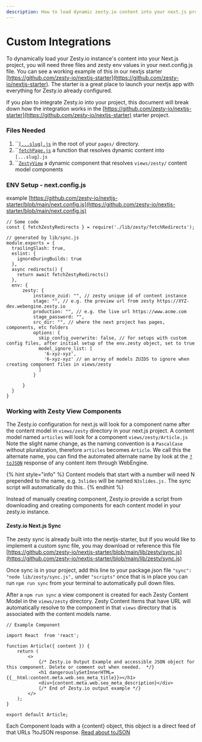 ```yaml
---
description: How to load dynamic zesty.io content into your next.js project
---
```


# Custom Integrations

To dynamically load your Zesty.io instance's content into your Next.js project, you will need three files and zesty env values in your next.config.js file. You can see a working example of this in our nextjs starter [https://github.com/zesty-io/nextjs-starter](https://github.com/zesty-io/nextjs-starter). The starter is a great place to launch your nextjs app with everything for Zesty.io already configured.

If you plan to integrate Zesty.io into your project, this document will break down how the integration works in the [https://github.com/zesty-io/nextjs-starter](https://github.com/zesty-io/nextjs-starter) starter project.

### Files Needed

1. ``[`[...slug].js`](https://github.com/zesty-io/nextjs-starter/blob/main/pages/\[...slug].js) in the root of your `pages/` directory.
2. ``[`fetchPage.js`](https://github.com/zesty-io/nextjs-starter/blob/main/lib/zesty/fetchPage.js) a function that resolves dynamic content into `[...slug].js`
3. ``[`ZestyView`](https://github.com/zesty-io/nextjs-starter/blob/main/components/zesty/ZestyView.js) a dynamic component that resolves `views/zesty/` content model components

### ENV Setup - next.config.js&#x20;

example [https://github.com/zesty-io/nextjs-starter/blob/main/next.config.js](https://github.com/zesty-io/nextjs-starter/blob/main/next.config.js)

```
// Some code
const { fetchZestyRedirects } = require('./lib/zesty/fetchRedirects');

// generated by lib/sync.js
module.exports = {
  trailingSlash: true,
  eslint: {
    ignoreDuringBuilds: true
  },
  async redirects() {
    return await fetchZestyRedirects()
  },
  env: {
      zesty: {
          instance_zuid: "", // zesty unique id of content instance
          stage: "", // e.g. the preview url from zesty https://XYZ-dev.webengine.zesty.io
          production: "", // e.g. the live url https://www.acme.com
          stage_password: "",
          src_dir: "", // where the next project has pages, components, etc folders
          options: {
            skip_config_overwrite: false, // for setups with custom config files, after initial setup of the env.zesty object, set to true
            model_ignore_list: [
              '6-xyz-xyz',
              '6-xyz-xyz' // an array of models ZUIDS to ignore when creating component files in views/zesty
            ]
          }

      }
  }
}
```

### Working with Zesty View Components

The Zesty.io configuration for next.js will look for a component name after the content model in `views/zesty` directory in your next.js project. A content model named `articles` will look for a component `views/zesty/Article.js` Note the slight name change, as the naming convention is a `PascalCase` without pluralization, therefore `articles` becomes `Article`. We call this the alternate name, you can find the automated alternate name by look at the [`?toJSON`](../../webengine/guides/json-endpoints/headless-and-hybrid-tojson.md#content-output) response of any content item through WebEngine.

{% hint style="info" %}
Content models that start with a number will need N prepended to the name, e.g. `3slides` will be named `N3slides.js.` The sync script will automatically do this..
{% endhint %}

Instead of manually creating component, Zesty.io provide a script from downloading and creating components for each content model in your zesty.io instance.&#x20;

#### Zesty.io Next.js Sync

The zesty sync is already built into the nextjs-starter, but if you would like to implement a custom sync file, you may download or reference this file [https://github.com/zesty-io/nextjs-starter/blob/main/lib/zesty/sync.js](https://github.com/zesty-io/nextjs-starter/blob/main/lib/zesty/sync.js)

Once sync is in your project, add this line to your package.json file `"sync": "node lib/zesty/sync.js",` under `"scripts"` once that is in place you can  run `npm run sync` from your terminal to automatically pull down files.

After a `npm run sync` a view component is created for each Zesty Content Model in the `views/zesty` directory. Zesty Content Items that have URL will automatically resolve to the component in that `views` directory that is associated with the content models name.

```
// Example Component

import React  from 'react';

function Article({ content }) {
    return (
        <>
            {/* Zesty.io Output Example and accessible JSON object for this component. Delete or comment out when needed.  */}
            <h1 dangerouslySetInnerHTML={{__html:content.meta.web.seo_meta_title}}></h1>
            <div>{content.meta.web.seo_meta_description}</div>
            {/* End of Zesty.io output example */}
        </>
    );
}

export default Article;
```

Each Component loads with a {content} object, this object is a direct feed of that URLs ?toJSON response. [Read about toJSON](https://zesty.org/services/web-engine/introduction-to-parsley/parsley-index#tojson)
